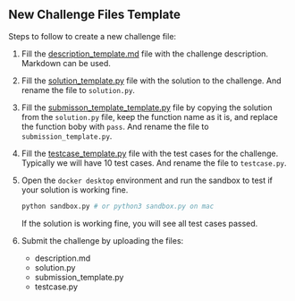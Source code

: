 ## New Challenge Files Template

Steps to follow to create a new challenge file:

1. Fill the [description_template.md](./description_template.md) file with the challenge description. Markdown can be used. 

2. Fill the [solution_template.py](./solution_template.py) file with the solution to the challenge. And rename the file to `solution.py`.

3. Fill the [submisson_template_template.py](./submission_template_template.py) file by copying the solution from the `solution.py` file, keep the function name as it is, and replace the function boby with `pass`. And rename the file to `submission_template.py`.

4. Fill the [testcase_template.py](./testcase_template.py) file with the test cases for the challenge. Typically we will have 10 test cases. And rename the file to `testcase.py`.

5. Open the `docker desktop` environment and run the sandbox to test if your solution is working fine. 

    ```bash
    python sandbox.py # or python3 sandbox.py on mac
    ```

    If the solution is working fine, you will see all test cases passed. 

6. Submit the challenge by uploading the files:

    * description.md
    * solution.py
    * submission_template.py
    * testcase.py